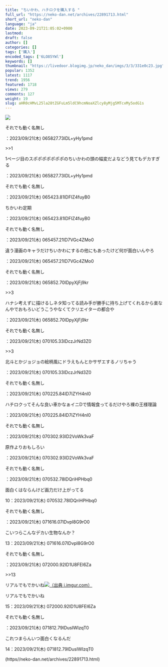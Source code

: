```yaml
---
title: "ちいかわ、ハチロクを購入する "
full_url: "https://neko-dan.net/archives/22891713.html"
short_url: "neko-dan"
language: "ja"
date: 2023-09-21T21:05:02+0900
lastmod: 
draft: false
author: []
categories: []
tags: ['購入']
encoded_tags: ['6LO85YWl']
keywords: []
thumbnail: "https://livedoor.blogimg.jp/neko_dan/imgs/3/3/331e0c23.jpg"
popular: 1352
latest: 1117
trend: 1956
featured: 1718
views: 279
comments: 127
weight: 19
slug: aHR0cHMvL25la28tZGFuLm5ldC9hcmNoaXZlcy8yMjg5MTcxMy5odG1s
---
```


![](https://livedoor.blogimg.jp/neko_dan/imgs/3/3/331e0c23.jpg)

<div><p id='resuname4'>それでも動く名無し </p>：2023/09/21(木) 065827.73IDL+yHy1pmd<p id='surebody4' class='surebody_LyHy1pmd' name='surebodymain'><p>>>1</p>1ページ目のスポポポポポポポのちいかわの頭の幅変だよなどう見てもデカすぎる</p><p>：2023/09/21(木) 065827.73IDL+yHy1pmd</p><p id='resuname2'>それでも動く名無し </p>：2023/09/21(木) 065423.81IDFIZ4fuyB0<p id='surebody2' class='surebody_FIZ4fuyB0' name='surebodymain'>ちかいわ定期</p><p>：2023/09/21(木) 065423.81IDFIZ4fuyB0</p><p id='resuname3'>それでも動く名無し </p>：2023/09/21(木) 065457.21ID7VGc4ZMo0<p id='surebody3' class='surebody_7VGc4ZMo0' name='surebodymain'>違う漫画のキャラだけちいかわにするの他にもあったけど何が面白いんやろ</p><p>：2023/09/21(木) 065457.21ID7VGc4ZMo0</p><p id='resuname5'>それでも動く名無し </p>：2023/09/21(木) 065852.70IDpyXjFj9kr<p id='surebody5' class='surebody_pyXjFj9kr' name='surebodymain'><p>>>3</p>ハナシ考えずに描けるしネタ知ってる読み手が勝手に持ち上げてくれるから楽なんやでおもろいどうこうやなくてクリエイターの都合や</p><p>：2023/09/21(木) 065852.70IDpyXjFj9kr</p><p id='resuname6'>それでも動く名無し </p>：2023/09/21(木) 070105.33IDczJrNd3Z0<p id='surebody6' class='surebody_czJrNd3Z0' name='surebodymain'><p>>>3</p>北斗とかジョジョの絵柄風にドラえもんとかサザエするノリちゃう</p><p>：2023/09/21(木) 070105.33IDczJrNd3Z0</p><p id='resuname7'>それでも動く名無し </p>：2023/09/21(木) 070225.84ID7iZYH4nI0<p id='surebody7' class='surebody_7iZYH4nI0' name='surebodymain'>ハチロクってそんな良い車かなぁイニDで情報食ってるだけやろ裸の王様理論</p><p>：2023/09/21(木) 070225.84ID7iZYH4nI0</p><p id='resuname8'>それでも動く名無し </p>：2023/09/21(木) 070302.93ID2VoWk3vaF<p id='surebody8' class='surebody_2VoWk3vaF' name='surebodymain'>原作よりおもしろい</p><p>：2023/09/21(木) 070302.93ID2VoWk3vaF</p><p id='resuname10'>それでも動く名無し </p>：2023/09/21(木) 070532.78IDQriHPHbq0<p id='surebody10' class='surebody_QriHPHbq0' name='surebodymain'>面白くはならんけど画力だけ上がってる</p><p>10：2023/09/21(木) 070532.78IDQriHPHbq0</p><p id='resuname13'>それでも動く名無し </p>：2023/09/21(木) 071616.07IDvpI8G9rO0<p id='surebody13' class='surebody_vpI8G9rO0' name='surebodymain'>こいつらこんなデカい生物なんか？</p><p>13：2023/09/21(木) 071616.07IDvpI8G9rO0</p><p id='resuname15'>それでも動く名無し </p>：2023/09/21(木) 072000.92ID1U8FEI6Za<p>>>13</p>リアルでもでかいね<a id='img_15_1' class='' target='_blank' href='https//i.imgur.com/XdSqUjV.jpg'><img src='https//livedoor.blogimg.jp/neko_dan/imgs/c/6/c6db556a.jpg'>（出典 i.imgur.com）</a><p>リアルでもでかいね</p><p>15：2023/09/21(木) 072000.92ID1U8FEI6Za</p><p id='resuname14'>それでも動く名無し </p>：2023/09/21(木) 071812.79IDusIWIzqT0<p id='surebody14' class='surebody_usIWIzqT0' name='surebodymain'>これつまらんいつ面白くなるんだ</p><p>14：2023/09/21(木) 071812.79IDusIWIzqT0</p></div>

(https//neko-dan.net/archives/22891713.html)
